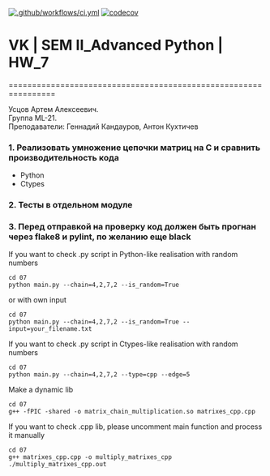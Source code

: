 [![.github/workflows/ci.yml](https://github.com/Totenkaf/advanced_python/actions/workflows/ci.yml/badge.svg)](https://github.com/Totenkaf/advanced_python/actions/workflows/ci.yml)
[![codecov](https://codecov.io/gh/Totenkaf/advanced_python/branch/HW_7/graph/badge.svg?token=5jHkOnOQib)](https://codecov.io/gh/Totenkaf/advanced_python)
# VK | SEM II_Advanced Python | HW_7

================================================================ 
  
Усцов Артем Алексеевич.  
Группа ML-21.  
Преподаватели: Геннадий Кандауров, Антон Кухтичев


### 1. Реализовать умножение цепочки матриц на С и сравнить производительность кода
- Python
- Ctypes

### 2. Тесты в отдельном модуле

### 3. Перед отправкой на проверку код должен быть прогнан через flake8 и pylint, по желанию еще black


If you want to check .py script in Python-like realisation with random numbers
~~~
cd 07
python main.py --chain=4,2,7,2 --is_random=True
~~~

or with own input
~~~
cd 07
python main.py --chain=4,2,7,2 --is_random=True --input=your_filename.txt
~~~

If you want to check .py script in Ctypes-like realisation with random numbers
~~~
cd 07
python main.py --chain=4,2,7,2 --type=cpp --edge=5
~~~


Make a dynamic lib
~~~
cd 07
g++ -fPIC -shared -o matrix_chain_multiplication.so matrixes_cpp.cpp
~~~

If you want to check .cpp lib, please uncomment main function and process it manually
~~~
cd 07
g++ matrixes_cpp.cpp -o multiply_matrixes_cpp
./multiply_matrixes_cpp.out
~~~

